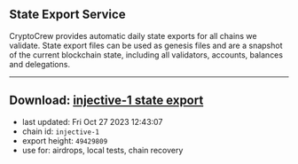 ## State Export Service
CryptoCrew provides automatic daily state exports for all chains we validate. State export files can be used as genesis files and are a snapshot of the current blockchain state, including all validators, accounts, balances and delegations.

---
**Download: [injective-1 state export](https://dl.ccvalidators.com/SERVICE/injective/injective-1_export_49429809.json)**
---

- last updated: Fri Oct 27 2023 12:43:07
- chain id: `injective-1`
- export height: `49429809`
- use for: airdrops, local tests, chain recovery
